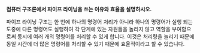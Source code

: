 **컴퓨터 구조론에서 파이프 라이닝을 쓰는 이유와 효율을 설명하시오.**

파이프 라이닝 구조는 한 번에 하나의 명령어 처리가 아니라 하나의 명령어가 실행 되는 도중에 다른 명령어도 실행하여 각 단계에 있는 자원들을 놀리지 않고 역할을 부여함으로써 동시에 여러 개의 명령어를 처리할 수 있게 합니다. 이것은 처리량을 늘리기 때문에 동일 시간에 더 많은 명령어를 처리할 수 있기 때문에 효율적이라고 할 수 있습니다.
